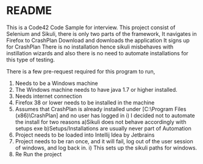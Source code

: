# README #



This is a Code42 Code Sample for interview. 
This project consist of Selenium and Sikuli, there is only two parts of the framework, 
It navigates in Firefox to CrashPlan Download and downloads the application
It signs up for CrashPlan
There is no installation hence sikuli misbehaves with instillation wizards and also there is no need to automate installations for this type of testing. 

There is a few pre-request required for this program to run,
1) Needs to be a Windows machine
2) The Windows machine needs to have java 1.7 or higher installed.
3) Needs internet connection
4) Firefox 38 or lower needs to be installed in the machine
5) Assumes that CrashPlan is already installed under [C:\Program Files (x86)\CrashPlan\] and no user has logged in
   i) I decided not to automate the install for two reasons
      a)Sikuli does not behave accordingly with setups exe
      b)Setups/Installations are usually never part of Automation
7) Project needs to be loaded into Intellij Idea by Jetbrains
8) Project needs to be ran once, and it will fail, log out of the user session of windows, and log back in.
   i) This sets up the sikuli paths for windows.
9) Re Run the project

